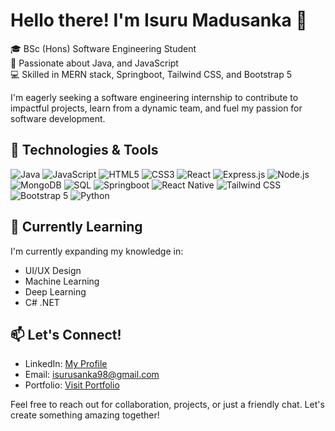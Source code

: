 # Hello there! I'm Isuru Madusanka 👋

🎓 BSc (Hons) Software Engineering Student  
🚀 Passionate about Java, and JavaScript  
💻 Skilled in MERN stack, Springboot, Tailwind CSS, and Bootstrap 5

I'm eagerly seeking a software engineering internship to contribute to impactful projects, learn from a dynamic team, and fuel my passion for software development.

## 🔧 Technologies & Tools

![Java](https://img.shields.io/badge/-Java-007396?style=flat-square&logo=java&logoColor=white)
![JavaScript](https://img.shields.io/badge/-JavaScript-F7DF1E?style=flat-square&logo=javascript&logoColor=black)
![HTML5](https://img.shields.io/badge/-HTML5-E34F26?style=flat-square&logo=html5&logoColor=white)
![CSS3](https://img.shields.io/badge/-CSS3-1572B6?style=flat-square&logo=css3&logoColor=white)
![React](https://img.shields.io/badge/-React-61DAFB?style=flat-square&logo=react&logoColor=black)
![Express.js](https://img.shields.io/badge/-Express.js-000000?style=flat-square&logo=express&logoColor=white)
![Node.js](https://img.shields.io/badge/-Node.js-339933?style=flat-square&logo=node.js&logoColor=white)
![MongoDB](https://img.shields.io/badge/-MongoDB-47A248?style=flat-square&logo=mongodb&logoColor=white)
![SQL](https://img.shields.io/badge/-SQL-4479A1?style=flat-square&logo=postgresql&logoColor=white)
![Springboot](https://img.shields.io/badge/-Springboot-6DB33F?style=flat-square&logo=spring&logoColor=white)
![React Native](https://img.shields.io/badge/-React%20Native-0088CC?style=flat-square&logo=react&logoColor=white)
![Tailwind CSS](https://img.shields.io/badge/-Tailwind%20CSS-38B2AC?style=flat-square&logo=tailwind-css&logoColor=white)
![Bootstrap 5](https://img.shields.io/badge/-Bootstrap%205-7952B3?style=flat-square&logo=bootstrap&logoColor=white)
![Python](https://img.shields.io/badge/-Python-3776AB?style=flat-square&logo=python&logoColor=white)

## 🌱 Currently Learning

I'm currently expanding my knowledge in:

- UI/UX Design
- Machine Learning
- Deep Learning
- C# .NET

## 📫 Let's Connect!

- LinkedIn: [My Profile](https://www.linkedin.com/in/isuru-madusanka-1b9210218/)
- Email: [isurusanka98@gmail.com](mailto:isurusanka98@gmail.com)
- Portfolio: [Visit Portfolio](https://isurumadusanka.vercel.app/)

Feel free to reach out for collaboration, projects, or just a friendly chat. Let's create something amazing together!
